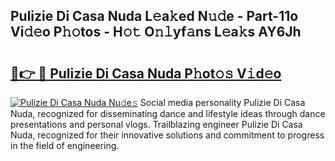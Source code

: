 ## Pulizie Di Casa Nuda L𝚎a𝚔ed N𝚞𝚍e - Part-11o Vi𝚍𝚎o P𝚑𝚘tos - H𝚘𝚝 O𝚗𝚕yf𝚊ns L𝚎a𝚔s AY6Jh

# <h2><a href="http://kf7kbl.oniu.top/?m=Pulizie+Di+Casa+Nuda">🔗👉 🔴 Pulizie Di Casa Nuda P𝚑ot𝚘𝚜 V𝚒d𝚎o</a></h2>

[![Pulizie Di Casa Nuda Nu𝚍e𝚜](https://i.imgur.com/0qMVB7G.gif)](http://kf7kbl.oniu.top/?m=Pulizie+Di+Casa+Nuda)
Social media personality Pulizie Di Casa Nuda, recognized for disseminating dance and lifestyle ideas through dance presentations and personal vlogs. Trailblazing engineer Pulizie Di Casa Nuda, recognized for their innovative solutions and commitment to progress in the field of engineering.  
